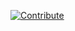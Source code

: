 [![Contribute](https://www.eclipse.org/che/contribute.svg)](http://codeready-workspaces.apps.144.76.24.92.nip.io/f?id=factory6a1p7h0jcoe4ehpu)
